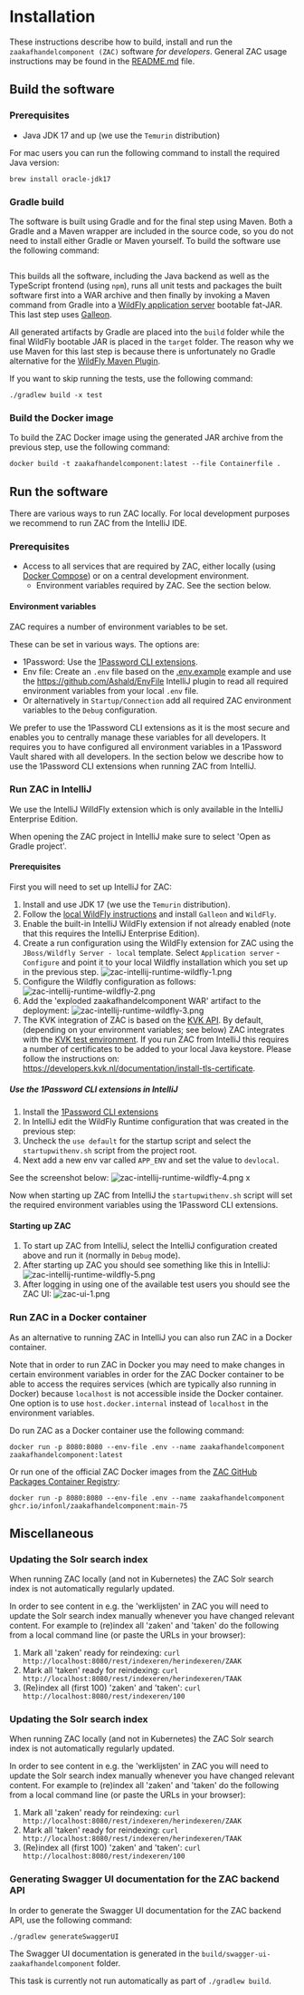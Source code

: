 # Installation

These instructions describe how to build, install and run the `zaakafhandelcomponent (ZAC)` software _for developers_.
General ZAC usage instructions may be found in the [README.md](../README.md) file.

## Build the software

### Prerequisites

- Java JDK 17 and up (we use the `Temurin` distribution)

For mac users you can run the following command to install the required Java version:

```shell
brew install oracle-jdk17
```

### Gradle build

The software is built using Gradle and for the final step using Maven.
Both a Gradle and a Maven wrapper are included in the source code, so you do not need to install either Gradle or Maven yourself.
To build the software use the following command:

```shell

```

This builds all the software, including the Java backend as well as the TypeScript frontend (using `npm`), runs all unit tests
and packages the built software first into a WAR archive and then finally by invoking a Maven command from Gradle into a
[WildFly application server](https://www.wildfly.org/) bootable fat-JAR. This last step uses [Galleon](https://docs.wildfly.org/galleon/).

All generated artifacts by Gradle are placed into the `build` folder while the final WildFly bootable JAR is placed in the `target` folder. The reason why we use Maven for this last step is because there is unfortunately no Gradle alternative for the [WildFly Maven Plugin](https://docs.wildfly.org/wildfly-maven-plugin).

If you want to skip running the tests, use the following command:

```shell
./gradlew build -x test
```

### Build the Docker image

To build the ZAC Docker image using the generated JAR archive from the previous step, use the following command:

```shell
docker build -t zaakafhandelcomponent:latest --file Containerfile .
```

## Run the software

There are various ways to run ZAC locally.
For local development purposes we recommend to run ZAC from the IntelliJ IDE.

### Prerequisites

- Access to all services that are required by ZAC, either locally (using [Docker Compose](INSTALL-DOCKER-COMPOSE.md)) or on a central development environment.
  - Environment variables required by ZAC. See the section below.

#### Environment variables

ZAC requires a number of environment variables to be set.

These can be set in various ways. The options are:

- 1Password: Use the [1Password CLI extensions](https://developer.1password.com/docs/cli/).
- Env file: Create an `.env` file based on the [.env.example](../.env.example) example and use the https://github.com/Ashald/EnvFile IntelliJ plugin to read all required environment variables from your local `.env` file.
- Or alternatively in `Startup/Connection` add all required ZAC environment variables to the `Debug` configuration.

We prefer to use the 1Password CLI extensions as it is the most secure and enables you to
centrally manage these variables for all developers.
It requires you to have configured all environment variables in a 1Password Vault shared with all developers.
In the section below we describe how to use the 1Password CLI extensions when running ZAC from IntelliJ.

### Run ZAC in IntelliJ

We use the IntelliJ WilldFly extension which is only available in the IntelliJ Enterprise Edition.

When opening the ZAC project in IntelliJ make sure to select 'Open as Gradle project'.

#### Prerequisites

First you will need to set up IntelliJ for ZAC:

1. Install and use JDK 17 (we use the `Temurin` distribution).
2. Follow the [local WildFly instructions](../scripts/wildfly/README.md) and install `Galleon` and `WildFly`.
3. Enable the built-in IntelliJ WildFly extension if not already enabled (note that this requires the IntelliJ Enterprise Edition).
4. Create a run configuration using the WildFly extension for ZAC using the `JBoss/Wildfly Server - local` template.
   Select `Application server` - `Configure` and point it to your local Wildfly installation which you set up in the previous step.
   ![zac-intellij-runtime-wildfly-1.png](img/zac-intellij-runtime-wildfly-1.png)
5. Configure the Wildfly configuration as follows:
   ![zac-intellij-runtime-wildfly-2.png](img/zac-intellij-runtime-wildfly-2.png)
6. Add the 'exploded zaakafhandelcomponent WAR' artifact to the deployment:
   ![zac-intellij-runtime-wildfly-3.png](img/zac-intellij-runtime-wildfly-3.png)
7. The KVK integration of ZAC is based on the [KVK API](https://developers.kvk.nl/).
   By default, (depending on your environment variables; see below) ZAC integrates with the [KVK test environment](https://developers.kvk.nl/documentation/testing).
   If you run ZAC from IntelliJ this requires a number of certificates to be added to your local Java keystore. Please follow the instructions on: https://developers.kvk.nl/documentation/install-tls-certificate.

##### Use the 1Password CLI extensions in IntelliJ

1. Install the [1Password CLI extensions](https://developer.1password.com/docs/cli/)
2. In IntelliJ edit the WildFly Runtime configuration that was created in the previous step:
3. Uncheck the `use default` for the startup script and select the `startupwithenv.sh` script from the project root.
4. Next add a new env var called `APP_ENV` and set the value to `devlocal`.

See the screenshot below:
![zac-intellij-runtime-wildfly-4.png](img/zac-intellij-runtime-wildfly-4.png) x

Now when starting up ZAC from IntelliJ the `startupwithenv.sh` script will set the required environment variables
using the 1Password CLI extensions.

#### Starting up ZAC

1. To start up ZAC from IntelliJ, select the IntelliJ configuration created above and run it (normally in `Debug` mode).
2. After starting up ZAC you should see something like this in IntelliJ:
   ![zac-intellij-runtime-wildfly-5.png](img/zac-intellij-runtime-wildfly-5.png)
3. After logging in using one of the available test users you should see the ZAC UI:
   ![zac-ui-1.png](img/zac-ui-1.png)

### Run ZAC in a Docker container

As an alternative to running ZAC in IntelliJ you can also run ZAC in a Docker container.

Note that in order to run ZAC in Docker you may need to make changes in certain environment variables in order for
the ZAC Docker container to be able to access the requires services (which are typically also running in Docker)
because `localhost` is not accessible inside the Docker container.
One option is to use `host.docker.internal` instead of `localhost` in the environment variables.

Do run ZAC as a Docker container use the following command:

```shell
docker run -p 8080:8080 --env-file .env --name zaakafhandelcomponent zaakafhandelcomponent:latest
```

Or run one of the official ZAC Docker images from the [ZAC GitHub Packages Container Registry](https://github.com/infonl/dimpact-zaakafhandelcomponent/pkgs/container/zaakafhandelcomponent):

```shell
docker run -p 8080:8080 --env-file .env --name zaakafhandelcomponent ghcr.io/infonl/zaakafhandelcomponent:main-75
```

## Miscellaneous

### Updating the Solr search index

When running ZAC locally (and not in Kubernetes) the ZAC Solr search index is not automatically regularly updated.

In order to see content in e.g. the 'werklijsten' in ZAC you will need to update the Solr search index manually whenever you have changed relevant content.
For example to (re)index all 'zaken' and 'taken' do the following from a local command line (or paste the URLs in your browser):

1. Mark all 'zaken' ready for reindexing: `curl http://localhost:8080/rest/indexeren/herindexeren/ZAAK`
2. Mark all 'taken' ready for reindexing: `curl http://localhost:8080/rest/indexeren/herindexeren/TAAK`
3. (Re)index all (first 100) 'zaken' and 'taken': `curl http://localhost:8080/rest/indexeren/100`

### Updating the Solr search index

When running ZAC locally (and not in Kubernetes) the ZAC Solr search index is not automatically regularly updated.

In order to see content in e.g. the 'werklijsten' in ZAC you will need to update the Solr search index manually whenever you have changed relevant content.
For example to (re)index all 'zaken' and 'taken' do the following from a local command line (or paste the URLs in your browser):

1. Mark all 'zaken' ready for reindexing: `curl http://localhost:8080/rest/indexeren/herindexeren/ZAAK`
2. Mark all 'taken' ready for reindexing: `curl http://localhost:8080/rest/indexeren/herindexeren/TAAK`
3. (Re)index all (first 100) 'zaken' and 'taken': `curl http://localhost:8080/rest/indexeren/100`

### Generating Swagger UI documentation for the ZAC backend API

In order to generate the Swagger UI documentation for the ZAC backend API, use the following command:

```shell
./gradlew generateSwaggerUI
```

The Swagger UI documentation is generated in the `build/swagger-ui-zaakafhandelcomponent` folder.

This task is currently not run automatically as part of `./gradlew build`.
